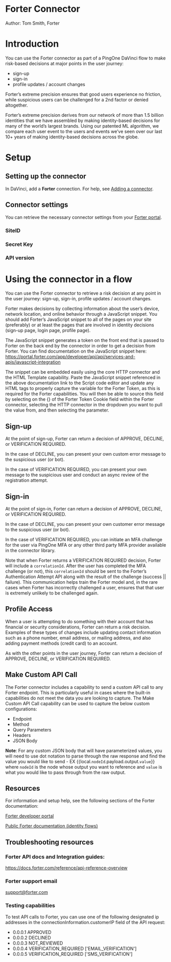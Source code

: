 # Forter Connector

Author: Tom Smith, Forter

# Introduction

You can use the Forter connector as part of a PingOne DaVinci flow to make risk-based decisions at major points in the user journey:

* sign-up
* sign-in
* profile updates / account changes

Forter’s extreme precision ensures that good users experience no friction, while suspicious users can be challenged for a 2nd factor or denied altogether.

Forter’s extreme precision derives from our network of more than 1.5 billion identities that we have assembled by making identity-based decisions for many of the world’s largest brands. Using our patented ML algorithm, we compare each user event to the users and events we’ve seen over our last 10+ years of making identity-based decisions across the globe.

# Setup

## Setting up the connector

In DaVinci, add a **Forter** connection. For help, see [Adding a connector](https://docs.pingidentity.com/r/en-us/davinci/davinci_adding_a_connection).

## Connector settings

You can retrieve the necessary connector settings from your [Forter portal](https://portal.forter.com/app/developer/api/api/general/introduction).


### SiteID

### Secret Key

### API version

# Using the connector in a flow

You can use the Forter connector to retrieve a risk decision at any point in the user journey: sign-up, sign-in, profile updates / account changes.

Forter makes decisions by collecting information about the user’s device, network location, and online behavior through a JavaScript snippet. You should add Forter’s JavaScript snippet to all of the pages on your site (preferably) or at least the pages that are involved in identity decisions (sign-up page, login page, profile page).

The JavaScript snippet generates a token on the front end that is passed to Forter on the back end by the connector in order to get a decision from Forter. You can find documentation on the JavaScript snippet here: https://portal.forter.com/app/developer/api/api/services-and-apis/javascript-integration

The snippet can be embedded easily using the core HTTP connector and the HTML Template capability. Paste the JavaScript snippet referenced in the above documentation link to the Script code editor and update any HTML tags to properly capture the variable for the Forter Token, as this is required for the Forter capabilities. You will then be able to source this field by selecting on the {} of the Forter Token Cookie field within the Forter connector, selecting the HTTP connector in the dropdown you want to pull the value from, and then selecting the parameter.

## Sign-up

At the point of sign-up, Forter can return a decision of APPROVE, DECLINE, or VERIFICATION REQUIRED.

In the case of DECLINE, you can present your own custom error message to the suspicious user (or bot).

In the case of VERIFICATION REQUIRED, you can present your own message to the suspicious user and conduct an async review of the registration attempt.

## Sign-in

At the point of sign-in, Forter can return a decision of APPROVE, DECLINE, or VERIFICATION REQUIRED.

In the case of DECLINE, you can present your own customer error message to the suspicious user (or bot).

In the case of VERIFICATION REQUIRED, you can initiate an MFA challenge for the user via PingOne MFA or any other third party MFA provider available in the connector library.

Note that when Forter returns a VERIFICATION REQUIRED decision, Forter will include a `correlationId`. After the user has completed the MFA challenge (or not), this `correlationId` should be sent to the Forter’s Authentication Attempt API along with the result of the challenge (success || failure). This communication helps train the Forter model and, in the rare cases when Forter has incorrectly challenged a user, ensures that that user is extremely unlikely to be challenged again. 

## Profile Access

When a user is attempting to do something with their account that has financial or security considerations, Forter can return a risk decision. Examples of these types of changes include updating contact information such as a phone number, email address, or mailing address, and also adding payment methods (credit card) to an account.

As with the other points in the user journey, Forter can return a decision of APPROVE, DECLINE, or VERIFICATION REQUIRED.

## Make Custom API Call

The Forter connector includes a capability to send a custom API call to any Forter endpoint. This is particularly useful in cases where the built-in capabilities do not meet the data you are looking to capture. The Make Custom API Call capability can be used to capture the below custom configurations:
* Endpoint
* Method
* Query Parameters
* Headers
* JSON Body

**Note**: For any custom JSON body that will have parameterized values, you will need to use dot notation to parse through the raw response and find the value you would like to send - EX {{local.`nodeId`.payload.output.`value`}} where `nodeId` is the node whose output you want to reference and `value` is what you would like to pass through from the raw output.

## Resources

For information and setup help, see the following sections of the Forter documentation:

[Forter developer portal](https://portal.forter.com/app/developer/api/api/general/introduction)

[Public Forter documentation (identity flows)](https://docs.forter.com/docs/account-takeover-protection)

## Troubleshooting resources

### Forter API docs and Integration guides:

​​https://docs.forter.com/reference/api-reference-overview

### Forter support email

support@forter.com

### Testing capabilities

To test API calls to Forter, you can use one of the following designated ip addresses in the connectionInformation.customerIP field of the API request:

* 0.0.0.1	APPROVED
* 0.0.0.2	DECLINED
* 0.0.0.3	NOT_REVIEWED
* 0.0.0.4	VERIFICATION_REQUIRED	['EMAIL_VERIFICATION']
* 0.0.0.5	VERIFICATION_REQUIRED	['SMS_VERIFICATION']
